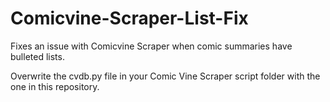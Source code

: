 # Comicvine-Scraper-List-Fix
Fixes an issue with Comicvine Scraper when comic summaries have bulleted lists.

Overwrite the cvdb.py file in your Comic Vine Scraper script folder with the one in this repository.
